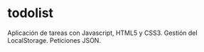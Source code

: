 # todolist
Aplicación de tareas con Javascript, HTML5 y CSS3.
Gestión del LocalStorage.
Peticiones JSON.

